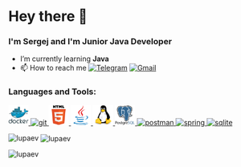 [//]: # (<div id="header" align="center">)

[//]: # (  <img src="https://media.giphy.com/media/v1.Y2lkPTc5MGI3NjExODBjN2Q4NjMwNjAwODBiNDFkMjVmOGY4MjgwN2VlY2JkZDMyMmI5YiZlcD12MV9pbnRlcm5hbF9naWZzX2dpZklkJmN0PWc/SXxI9NlwvYiY3bRsck/giphy.gif" width="100"/>)

[//]: # (  <img src="https://media.giphy.com/media/v1.Y2lkPTc5MGI3NjExNDUxYmY0OTcxNDg1NzNiYjViYTQyYzgzNThmN2JjYmI5NWFjMjg2MCZlcD12MV9pbnRlcm5hbF9naWZzX2dpZklkJmN0PWc/2IudUHdI075HL02Pkk/giphy.gif" width="200"/>)
[//]: # (</div>)






<h1>Hey there 👋</h1>
<h3 align="left">I'm Sergej and I'm Junior Java Developer</h3>




- I’m currently learning **Java**
- 📫 How to reach me [![Telegram](https://img.shields.io/badge/Telegram-2CA5E0?style=plastic&logo=telegram&logoColor=white)](https://t.me/lupaev_sergej) [![Gmail](https://img.shields.io/badge/Gmail-D14836?style=plastic&logo=gmail&logoColor=white)](mailto:lupaevsv@gmail.com)

[//]: # (<div id="badges">)

[//]: # (<a href="mailto: lupaevsv@gmail.com"><img src="https://img.shields.io/badge/-Gmail-red" alt="Gmail Badge"></a>)

[//]: # (<a href="https://t.me/lupaev_sergej"><img src="https://img.shields.io/badge/-Telegram-blue" alt="Telegram Badge"></a>)

[//]: # (</div>)



<h3 align="left">Languages and Tools:</h3>
<p align="left"> <a href="https://www.docker.com/" target="_blank" rel="noreferrer"> <img src="https://raw.githubusercontent.com/devicons/devicon/master/icons/docker/docker-original-wordmark.svg" alt="docker" width="40" height="40"/> </a> <a href="https://git-scm.com/" target="_blank" rel="noreferrer"> <img src="https://www.vectorlogo.zone/logos/git-scm/git-scm-icon.svg" alt="git" width="40" height="40"/> </a> <a href="https://www.w3.org/html/" target="_blank" rel="noreferrer"> <img src="https://raw.githubusercontent.com/devicons/devicon/master/icons/html5/html5-original-wordmark.svg" alt="html5" width="40" height="40"/> </a> <a href="https://www.java.com" target="_blank" rel="noreferrer"> <img src="https://raw.githubusercontent.com/devicons/devicon/master/icons/java/java-original.svg" alt="java" width="40" height="40"/> </a> <a href="https://www.linux.org/" target="_blank" rel="noreferrer"> <img src="https://raw.githubusercontent.com/devicons/devicon/master/icons/linux/linux-original.svg" alt="linux" width="40" height="40"/> </a> <a href="https://www.postgresql.org" target="_blank" rel="noreferrer"> <img src="https://raw.githubusercontent.com/devicons/devicon/master/icons/postgresql/postgresql-original-wordmark.svg" alt="postgresql" width="40" height="40"/> </a> <a href="https://postman.com" target="_blank" rel="noreferrer"> <img src="https://www.vectorlogo.zone/logos/getpostman/getpostman-icon.svg" alt="postman" width="40" height="40"/> </a> <a href="https://spring.io/" target="_blank" rel="noreferrer"> <img src="https://www.vectorlogo.zone/logos/springio/springio-icon.svg" alt="spring" width="40" height="40"/> </a> <a href="https://www.sqlite.org/" target="_blank" rel="noreferrer"> <img src="https://www.vectorlogo.zone/logos/sqlite/sqlite-icon.svg" alt="sqlite" width="40" height="40"/> </a> </p>

<p><img align="left" src="https://github-readme-stats.vercel.app/api/top-langs?username=lupaev&show_icons=true&locale=en" alt="lupaev" /></p>

<p>&nbsp;<img align="center" src="https://github-readme-stats.vercel.app/api?username=lupaev&show_icons=true&locale=en" alt="lupaev" /></p>

<p align="left"> <img src="https://komarev.com/ghpvc/?username=lupaev&label=Profile%20views&color=0e75b6&style=flat" alt="lupaev" /> </p>

[//]: # (<div id="badges">)

[//]: # (<a href="mailto: lupaevsv@gmail.com"><img src="https://img.shields.io/badge/-Gmail-red" alt="Gmail Badge"></a>)

[//]: # (<a href="https://t.me/lupaev_sergej"><img src="https://img.shields.io/badge/-Telegram-blue" alt="Telegram Badge"></a>)

[//]: # (</div>)
